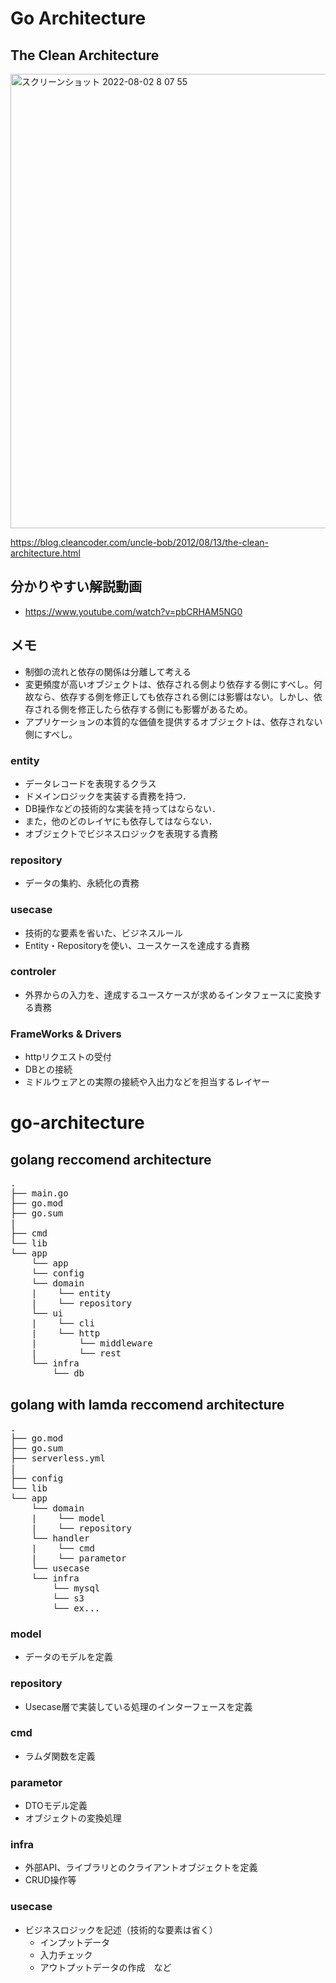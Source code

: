 # Go Architecture

## The Clean Architecture
<img width="727" alt="スクリーンショット 2022-08-02 8 07 55" src="https://user-images.githubusercontent.com/65061306/182260133-19be1a99-0285-46b8-af65-12577a9e1158.png">

https://blog.cleancoder.com/uncle-bob/2012/08/13/the-clean-architecture.html


## 分かりやすい解説動画
- https://www.youtube.com/watch?v=pbCRHAM5NG0

## メモ
- 制御の流れと依存の関係は分離して考える
- 変更頻度が高いオブジェクトは、依存される側より依存する側にすべし。何故なら、依存する側を修正しても依存される側には影響はない。しかし、依存される側を修正したら依存する側にも影響があるため。
- アプリケーションの本質的な価値を提供するオブジェクトは、依存されない側にすべし。

### entity
- データレコードを表現するクラス
- ドメインロジックを実装する責務を持つ．
- DB操作などの技術的な実装を持ってはならない．
- また，他のどのレイヤにも依存してはならない．
- オブジェクトでビジネスロジックを表現する責務

### repository
- データの集約、永続化の責務

### usecase
- 技術的な要素を省いた、ビジネスルール
- Entity・Repositoryを使い、ユースケースを達成する責務

### controler
- 外界からの入力を、達成するユースケースが求めるインタフェースに変換する責務
 
### FrameWorks & Drivers
- httpリクエストの受付
- DBとの接続
- ミドルウェアとの実際の接続や入出力などを担当するレイヤー

# go-architecture

## golang reccomend architecture

<pre>
.
├── main.go
├── go.mod
├── go.sum
|
├── cmd
└── lib
└── app
    └── app
    └── config
    └── domain
    |    └── entity
    |    └── repository
    └── ui  
    |    └── cli
    |    └── http     
    |        └── middleware
    |        └── rest 
    └── infra
        └── db
</pre>

## golang with lamda reccomend architecture 

<pre>
.
├── go.mod
├── go.sum
├── serverless.yml
|
├── config
└── lib
└── app
    └── domain
    |    └── model
    |    └── repository
    └── handler
    |    └── cmd
    |    └── parametor
    └── usecase  
    └── infra
        └── mysql
        └── s3
        └── ex...
</pre>


### model
- データのモデルを定義

### repository
- Usecase層で実装している処理のインターフェースを定義

### cmd
- ラムダ関数を定義
 
### parametor
- DTOモデル定義
- オブジェクトの変換処理

### infra
- 外部API、ライブラリとのクライアントオブジェクトを定義
- CRUD操作等

### usecase
- ビジネスロジックを記述（技術的な要素は省く）
    - インプットデータ
    - 入力チェック
    - アウトプットデータの作成　など
